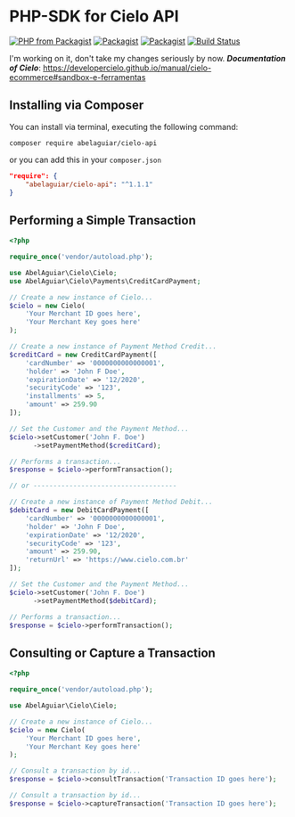 # PHP-SDK for Cielo API

[![PHP from Packagist](https://img.shields.io/packagist/php-v/abelaguiar/cielo-api.svg)](https://packagist.org/packages/abelaguiar/cielo-api) [![Packagist](https://img.shields.io/packagist/l/abelaguiar/cielo-api.svg)](https://packagist.org/packages/abelaguiar/cielo-api) [![Packagist](https://img.shields.io/packagist/vpre/abelaguiar/cielo-api.svg)](https://packagist.org/packages/abelaguiar/cielo-api) [![Build Status](https://travis-ci.org/abelaguiar/cielo-api.svg?branch=master)](https://travis-ci.org/abelaguiar/cielo-api)

I'm working on it, don't take my changes seriously by now.
___Documentation of Cielo___: https://developercielo.github.io/manual/cielo-ecommerce#sandbox-e-ferramentas

Installing via Composer
----
You can install via terminal, executing the following command:
```shell
composer require abelaguiar/cielo-api
```
or you can add this in your `composer.json`
```json
"require": {
    "abelaguiar/cielo-api": "^1.1.1"
}
```

Performing a Simple Transaction
----
```php
<?php

require_once('vendor/autoload.php');

use AbelAguiar\Cielo\Cielo;
use AbelAguiar\Cielo\Payments\CreditCardPayment;

// Create a new instance of Cielo...
$cielo = new Cielo(
    'Your Merchant ID goes here',
    'Your Merchant Key goes here'
);

// Create a new instance of Payment Method Credit...
$creditCard = new CreditCardPayment([
    'cardNumber' => '0000000000000001',
    'holder' => 'John F Doe',
    'expirationDate' => '12/2020',
    'securityCode' => '123',
    'installments' => 5,
    'amount' => 259.90
]);

// Set the Customer and the Payment Method...
$cielo->setCustomer('John F. Doe')
      ->setPaymentMethod($creditCard);

// Performs a transaction...
$response = $cielo->performTransaction();

// or ------------------------------------

// Create a new instance of Payment Method Debit...
$debitCard = new DebitCardPayment([
    'cardNumber' => '0000000000000001',
    'holder' => 'John F Doe',
    'expirationDate' => '12/2020',
    'securityCode' => '123',
    'amount' => 259.90,
    'returnUrl' => 'https://www.cielo.com.br'
]);

// Set the Customer and the Payment Method...
$cielo->setCustomer('John F. Doe')
      ->setPaymentMethod($debitCard);

// Performs a transaction...
$response = $cielo->performTransaction();
```
Consulting or Capture a Transaction
----
```php
<?php

require_once('vendor/autoload.php');

use AbelAguiar\Cielo\Cielo;

// Create a new instance of Cielo...
$cielo = new Cielo(
    'Your Merchant ID goes here',
    'Your Merchant Key goes here'
);

// Consult a transaction by id...
$response = $cielo->consultTransaction('Transaction ID goes here');

// Consult a transaction by id...
$response = $cielo->captureTransaction('Transaction ID goes here');
```